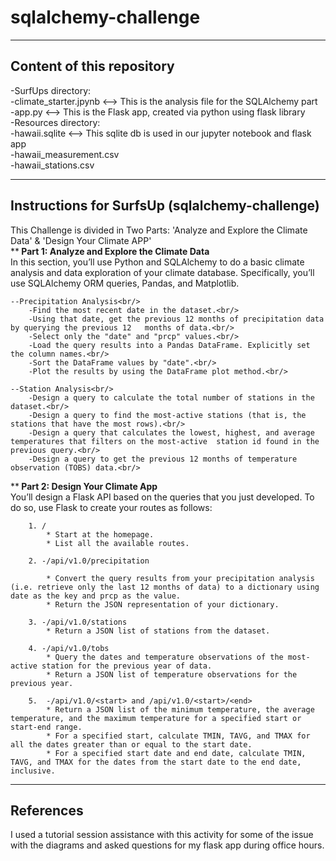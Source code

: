 # sqlalchemy-challenge
---------------------------------
Content of this repository
---------------------------------
-SurfUps directory:<br/>
    -climate_starter.jpynb <--> This is the analysis file for the SQLAlchemy part<br/>
    -app.py <--> This is the Flask app, created via python using flask library<br/>
    -Resources directory:<br/>
        -hawaii.sqlite <--> This sqlite db is used in our jupyter notebook and flask app<br/>
        -hawaii_measurement.csv<br/>
        -hawaii_stations.csv

-------------------------------------------------
Instructions for SurfsUp (sqlalchemy-challenge)
-------------------------------------------------
This Challenge is divided in Two Parts: 'Analyze and Explore the Climate Data' & 'Design Your Climate APP'<br/>
**<b> Part 1: Analyze and Explore the Climate Data </b><br/>
    In this section, you’ll use Python and SQLAlchemy to do a basic climate analysis and data exploration of your climate database. Specifically, you’ll use SQLAlchemy ORM queries, Pandas, and Matplotlib.<br/>
    
    --Precipitation Analysis<br/>
        -Find the most recent date in the dataset.<br/>
        -Using that date, get the previous 12 months of precipitation data by querying the previous 12   months of data.<br/>
        -Select only the "date" and "prcp" values.<br/>
        -Load the query results into a Pandas DataFrame. Explicitly set the column names.<br/>
        -Sort the DataFrame values by "date".<br/>
        -Plot the results by using the DataFrame plot method.<br/>

    --Station Analysis<br/>
        -Design a query to calculate the total number of stations in the dataset.<br/>
        -Design a query to find the most-active stations (that is, the stations that have the most rows).<br/>
        -Design a query that calculates the lowest, highest, and average temperatures that filters on the most-active  station id found in the previous query.<br/>
        -Design a query to get the previous 12 months of temperature observation (TOBS) data.<br/>

**<b> Part 2: Design Your Climate App </b><br/>
    You’ll design a Flask API based on the queries that you just developed. To do so, use Flask to create your routes as follows:
        
        1. /
            * Start at the homepage.
            * List all the available routes.

        2. -/api/v1.0/precipitation

            * Convert the query results from your precipitation analysis (i.e. retrieve only the last 12 months of data) to a dictionary using date as the key and prcp as the value.
            * Return the JSON representation of your dictionary.

        3. -/api/v1.0/stations
            * Return a JSON list of stations from the dataset.

        4. -/api/v1.0/tobs
            * Query the dates and temperature observations of the most-active station for the previous year of data.
            * Return a JSON list of temperature observations for the previous year.

        5.  -/api/v1.0/<start> and /api/v1.0/<start>/<end>
            * Return a JSON list of the minimum temperature, the average temperature, and the maximum temperature for a specified start or start-end range.
            * For a specified start, calculate TMIN, TAVG, and TMAX for all the dates greater than or equal to the start date.
            * For a specified start date and end date, calculate TMIN, TAVG, and TMAX for the dates from the start date to the end date, inclusive.

----------------------------------------
References
----------------------------------------
I used a tutorial session assistance with this activity for some of the issue with the diagrams and asked questions for my flask app during office hours.